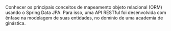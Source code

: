 Conhecer os principais conceitos de mapeamento objeto relacional (ORM) usando o Spring Data JPA. Para isso, uma API RESTful foi desenvolvida com ênfase na modelagem de suas entidades, no domínio de uma academia de ginástica.

